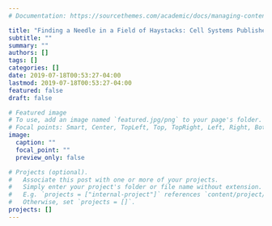 ```yaml
---
# Documentation: https://sourcethemes.com/academic/docs/managing-content/

title: "Finding a Needle in a Field of Haystacks: Cell Systems Publishes Research on Mantis, a New Sequencing Search Tool"
subtitle: ""
summary: ""
authors: []
tags: []
categories: []
date: 2019-07-18T00:53:27-04:00
lastmod: 2019-07-18T00:53:27-04:00
featured: false
draft: false

# Featured image
# To use, add an image named `featured.jpg/png` to your page's folder.
# Focal points: Smart, Center, TopLeft, Top, TopRight, Left, Right, BottomLeft, Bottom, BottomRight.
image:
  caption: ""
  focal_point: ""
  preview_only: false

# Projects (optional).
#   Associate this post with one or more of your projects.
#   Simply enter your project's folder or file name without extension.
#   E.g. `projects = ["internal-project"]` references `content/project/deep-learning/index.md`.
#   Otherwise, set `projects = []`.
projects: []
---
```


